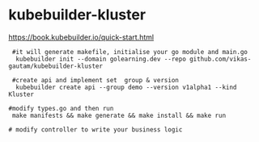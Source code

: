 # kubebuilder-kluster
https://book.kubebuilder.io/quick-start.html

```
 #it will generate makefile, initialise your go module and main.go 
  kubebuilder init --domain golearning.dev --repo github.com/vikas-gautam/kubebuilder-kluster 

 #create api and implement set  group & version
  kubebuilder create api --group demo --version v1alpha1 --kind Kluster

#modify types.go and then run
 make manifests && make generate && make install && make run

# modify controller to write your business logic

```

